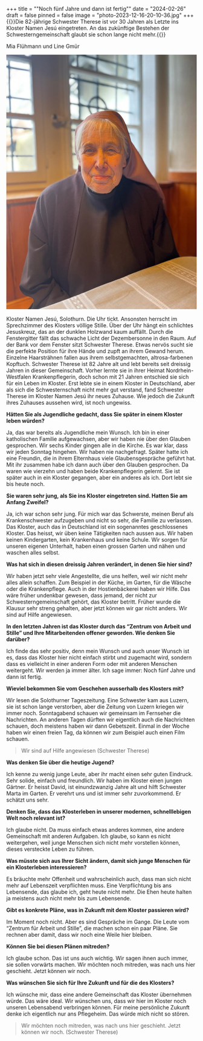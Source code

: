 +++
title = "\"Noch fünf Jahre und dann ist fertig\""
date = "2024-02-26"
draft = false
pinned = false
image = "photo-2023-12-16-20-10-36.jpg"
+++
{{<lead>}}Die 82-jährige Schwester Therese ist vor 30 Jahren als Letzte ins Kloster Namen Jesú eingetreten. An das zukünftige Bestehen der Schwesterngemeinschaft glaubt sie schon lange nicht mehr.{{</lead>}}

Mia Flühmann und Line Gmür

![Schwester Therese verfolgt gerne am Fenster des Sprechzimmers das Geschehen ausserhalb des Klosters Namen Jesú. (Fotografie von Mia Flühmann, 16.12.2023)](photo-2023-12-16-20-10-36.jpg)

Kloster Namen Jesú, Solothurn. Die Uhr tickt. Ansonsten herrscht im Sprechzimmer des Klosters völlige Stille. Über der Uhr hängt ein schlichtes Jesuskreuz, das an der dunklen Holzwand kaum auffällt. Durch die Fenstergitter fällt das schwache Licht der Dezembersonne in den Raum. Auf der Bank vor dem Fenster sitzt Schwester Therese. Etwas nervös sucht sie die perfekte Position für ihre Hände und zupft an ihrem Gewand herum. Einzelne Haarsträhnen fallen aus ihrem selbstgemachten, altrosa-farbenen Kopftuch. Schwester Therese ist 82 Jahre alt und lebt bereits seit dreissig Jahren in dieser Gemeinschaft. Vorher lernte sie in ihrer Heimat Nordrhein-Westfalen Krankenpflegerin, doch schon mit 21 Jahren entschied sie sich für ein Leben im Kloster. Erst lebte sie in einem Kloster in Deutschland, aber als sich die Schwesternschaft nicht mehr gut verstand, fand Schwester Therese im Kloster Namen Jesú ihr neues Zuhause. Wie jedoch die Zukunft ihres Zuhauses aussehen wird, ist noch ungewiss.



**Hätten Sie als Jugendliche gedacht, dass Sie später in einem Kloster leben würden?**

Ja, das war bereits als Jugendliche mein Wunsch. Ich bin in einer katholischen Familie aufgewachsen, aber wir haben nie über den Glauben gesprochen. Wir sechs Kinder gingen alle in die Kirche. Es war klar, dass wir jeden Sonntag hingehen. Wir haben nie nachgefragt. Später hatte ich eine Freundin, die in ihrem Elternhaus viele Glaubensgespräche geführt hat. Mit ihr zusammen habe ich dann auch über den Glauben gesprochen. Da waren wie vierzehn und haben beide Krankenpflegerin gelernt. Sie ist später auch in ein Kloster gegangen, aber ein anderes als ich. Dort lebt sie bis heute noch.



**Sie waren sehr jung, als Sie ins Kloster eingetreten sind. Hatten Sie am Anfang Zweifel?**

Ja, ich war schon sehr jung. Für mich war das Schwerste, meinen Beruf als Krankenschwester aufzugeben und nicht so sehr, die Familie zu verlassen. Das Kloster, auch das in Deutschland ist ein sogenanntes geschlossenes Kloster. Das heisst, wir üben keine Tätigkeiten nach aussen aus. Wir haben keinen Kindergarten, kein Krankenhaus und keine Schule. Wir sorgen für unseren eigenen Unterhalt, haben einen grossen Garten und nähen und waschen alles selbst. 



**Was hat sich in diesen dreissig Jahren verändert, in denen Sie hier sind?**

Wir haben jetzt sehr viele Angestellte, die uns helfen, weil wir nicht mehr alles allein schaffen. Zum Beispiel in der Küche, im Garten, für die Wäsche oder die Krankenpflege. Auch in der Hostienbäckerei haben wir Hilfe. Das wäre früher undenkbar gewesen, dass jemand, der nicht zur Schwesterngemeinschaft gehört, das Kloster betritt. Früher wurde die Klausur sehr streng gehalten, aber jetzt können wir gar nicht anders. Wir sind auf Hilfe angewiesen.



**In den letzten Jahren ist das Kloster durch das “Zentrum von Arbeit und Stille” und Ihre Mitarbeitenden offener geworden. Wie denken Sie darüber?**

Ich finde das sehr positiv, denn mein Wunsch und auch unser Wunsch ist es, dass das Kloster hier nicht einfach stirbt und zugemacht wird, sondern dass es vielleicht in einer anderen Form oder mit anderen Menschen weitergeht. Wir werden ja immer älter. Ich sage immer: Noch fünf Jahre und dann ist fertig.



**Wieviel bekommen Sie vom Geschehen ausserhalb des Klosters mit?**

Wir lesen die Solothurner Tageszeitung. Eine Schwester kam aus Luzern, sie ist schon lange verstorben, aber die Zeitung von Luzern kriegen wir immer noch. Sonntagabend schauen wir gemeinsam im Fernseher die Nachrichten. An anderen Tagen dürften wir eigentlich auch die Nachrichten schauen, doch meistens haben wir dann Gebetszeit. Einmal in der Woche haben wir einen freien Tag, da können wir zum Beispiel auch einen Film schauen.



> Wir sind auf Hilfe angewiesen (Schwester Therese)



**Was denken Sie über die heutige Jugend?**

Ich kenne zu wenig junge Leute, aber ihr macht einen sehr guten Eindruck. Sehr solide, einfach und freundlich. Wir haben im Kloster einen jungen Gärtner. Er heisst David, ist einundzwanzig Jahre alt und hilft Schwester Marta im Garten. Er verehrt uns und ist immer sehr zuvorkommend. Er schätzt uns sehr.



**Denken Sie, dass das Klosterleben in unserer modernen, schnelllebigen Welt noch relevant ist?**

Ich glaube nicht. Da muss einfach etwas anderes kommen, eine andere Gemeinschaft mit anderen Aufgaben. Ich glaube, so kann es nicht weitergehen, weil junge Menschen sich nicht mehr vorstellen können, dieses versteckte Leben zu führen.



**Was müsste sich aus Ihrer Sicht ändern, damit sich junge Menschen für ein Klosterleben interessieren?**

Es bräuchte mehr Offenheit und wahrscheinlich auch, dass man sich nicht mehr auf Lebenszeit verpflichten muss. Eine Verpflichtung bis ans Lebensende, das glaube ich, geht heute nicht mehr. Die Ehen heute halten ja meistens auch nicht mehr bis zum Lebensende.



**Gibt es konkrete Pläne, was in Zukunft mit dem Kloster passieren wird?**

Im Moment noch nicht. Aber es sind Gespräche im Gange. Die Leute vom “Zentrum für Arbeit und Stille”, die machen schon ein paar Pläne. Sie rechnen aber damit, dass wir noch eine Weile hier bleiben.



**Können Sie bei diesen Plänen mitreden?**

Ich glaube schon. Das ist uns auch wichtig. Wir sagen ihnen auch immer, sie sollen vorwärts machen. Wir möchten noch mitreden, was nach uns hier geschieht. Jetzt können wir noch.



**Was wünschen Sie sich für Ihre Zukunft und für die des Klosters?**

Ich wünsche mir, dass eine andere Gemeinschaft das Kloster übernehmen würde. Das wäre ideal. Wir wünschen uns, dass wir hier im Kloster noch unseren Lebensabend verbringen können. Für meine persönliche Zukunft denke ich eigentlich nur ans Pflegeheim. Das würde mich nicht so stören.



> Wir möchten noch mitreden, was nach uns hier geschieht. Jetzt können wir noch. (Schwester Therese)